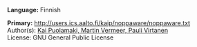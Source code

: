 **Language:** Finnish

**Primary:** http://users.ics.aalto.fi/kaip/noppaware/noppaware.txt  
Author(s): [Kai Puolamaki, Martin Vermeer, Pauli Virtanen](http://users.ics.aalto.fi/kaip/noppaware/)  
License: GNU General Public License
